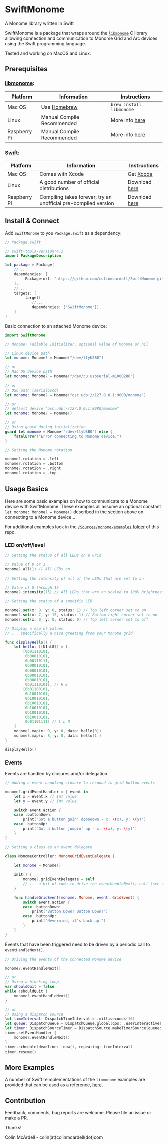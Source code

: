 # SwiftMonome

A Monome library written in Swift

SwiftMonome is a package that wraps around the [`libmonome`](https://github.com/monome/libmonome) C library allowing connection and communication to Monome Grid and Arc devices using the Swift programming language.

Tested and working on MacOS and Linux.

## Prerequisites

### [libmonome](https://github.com/monome/libmonome):

| Platform     | Information                     | Instructions                                        |
| ------------ | ------------------------------- | --------------------------------------------------- |
| Mac OS       | Use [Homebrew](https://brew.sh) | `brew install libmonome`                            |
| Linux        | Manual Compile Recommended      | More info [here](https://monome.org/docs/linux/)    |
| Raspberry Pi | Manual Compile Recommended      | More info [here](https://monome.org/docs/raspbian/) |

### [Swift](https://swift.org):

| Platform     | Information                                                     | Instructions                                                |
| ------------ | --------------------------------------------------------------- | ----------------------------------------------------------- |
| Mac OS       | Comes with Xcode                                                | Get [Xcode](https://itunes.apple.com/app/xcode/id497799835) |
| Linux        | A good number of official distributions                         | Download [here](https://swift.org/download/)                |
| Raspberry Pi | Compiling takes forever, try an unofficial pre-compiled version | Download [here](https://github.com/futurejones/swift-arm64) |

## Install & Connect

Add `SwiftMonome` to you `Package.swift` as a dependency:

```swift
// Package.swift

// swift-tools-version:4.2
import PackageDescription

let package = Package(
    // ...
    dependencies: [
        .Package(url: "https://github.com/colinmcardell/SwiftMonome.git", from: "0.0.5")
    ],
    // ...
    targets: [
        .target(
            //...
            dependencies: ["SwiftMonome"]),
    ]
)
```
Basic connection to an attached Monome device:

```swift
import SwiftMonome

// Monome? Failable Initializer, optional value of Monome or nil

// Linux device path
let monome: Monome? = Monome("/dev/ttyUSB0")

// or
// Mac OS device path
let monome: Monome? = Monome("/dev/cu.usbserial-m1000286")

// or
// OSC path (serialoscd)
let monome: Monome? = Monome("osc.udp://127.0.0.1:9000/monome")

// or
// default device "osc.udp://127.0.0.1:8080/monome"
let monome: Monome? = Monome()

// or
// Using guard during initialization
guard let monome = Monome("/dev/ttyUSB0") else {
    fatalError("Error connecting to Monome device.")
}
```

```swift
// Setting the Monome rotation

monome?.rotation = .left
monome?.rotation = .bottom
monome?.rotation = .right
monome?.rotation = .top
```

## Usage Basics

Here are some basic examples on how to communicate to a Monome device with SwiftMonome. These examples all assume an optional constant `let monome: Monome? = Monome()` described in the section above on connecting to a Monome device... 

For additional examples look in the [`/Sources/monome-examples` folder](https://github.com/colinmcardell/SwiftMonome/tree/master/Sources/monome-examples) of this repo.

### LED on/off/level

```swift
// Setting the status of all LEDs on a Grid

// Value of 0 or 1
monome?.all(1) // All LEDs on
```

```swift
// Setting the intensity of all of the LEDs that are set to on

// Value of 0 through 15
monome?.intensity(15) // All LEDs that are on scaled to 100% brightness
```

```swift
// Setting the status of a specific LED

monome?.set(x: 0, y: 0, status: 1) // Top left corner set to on
monome?.set(x: 7, y: 15, status: 1) // Bottom right corner set to on
monome?.set(x: 0, y: 0, status: 0) // Top left corner set to off
```

```swift
// Display a map of values
// ... specifically a nice greeting from your Monome grid

func displayHello() {
    let hello: [[UInt8]] = [
        [0b01110101,
         0b00010101,
         0b00110111,
         0b00010101,
         0b00010101,
         0b00010101,
         0b00010101,
         0b01110101], // H E
        [0b01100101,
         0b10010101,
         0b10010101,
         0b10010101,
         0b10010101,
         0b10010101,
         0b10010101,
         0b01101111] // L L O
    ]
    monome?.map(x: 0, y: 0, data: hello[0])
    monome?.map(x: 8, y: 0, data: hello[1])
}

displayHello()
```

### Events

Events are handled by closures and/or delegation.

```swift
// Adding a event handling closure to respond to grid button events

monome?.gridEventHandler = { event in
    let x = event.x // Int value
    let y = event.y // Int value

    switch event.action {
    case .buttonDown:
        print("Got a button goin' dooooown - x: \(x), y: \(y)")
    case .buttonUp:
        print("Got a button jumpin' up - x: \(x), y: \(y)")
    }
}
```

```swift
// Setting a class as an event delegate

class MonomeController: MonomeGridEventDelegate {

    let monome = Monome()

    init() {
        monome?.gridEventDelegate = self
        // ... a bit of code to drive the eventHandleNext() call (see next code block)
    }

    func handleGridEvent(monome: Monome, event: GridEvent) {
        switch event.action {
        case .buttonDown:
            print("Button Down! Button Down!")
        case .buttonUp:
            print("Nevermind, it's back up.")
        }
    }
}
```

Events that have been triggered need to be driven by a periodic call to `eventHandleNext()`.

```swift
// Driving the events of the connected Monome device

monome?.eventHandleNext()

// or
// Using a blocking loop
var shouldQuit = false
while !shouldQuit {
    monome?.eventHandleNext()
}

// or
// Using a dispatch source
let timeInterval: DispatchTimeInterval = .milliseconds(16)
let queue: DispatchQueue = DispatchQueue.global(qos: .userInteractive)
let timer: DispatchSourceTimer = DispatchSource.makeTimerSource(queue: queue)
timer.setEventHandler {
    monome?.eventHandleNext()
}
timer.schedule(deadline: .now(), repeating: timeInterval)
timer.resume()
```

## More Examples

A number of Swift reimplementations of the `libmonome` examples are provided that can be used as a reference, [here](https://github.com/colinmcardell/SwiftMonome/tree/master/Sources/monome-examples).

## Contribution

Feedback, comments, bug reports are welcome. Please file an issue or make a PR.

Thanks!

Colin McArdell - colin(at)colinmcardell(dot)com
